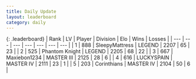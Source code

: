 ```yaml
---
title: Daily Update
layout: leaderboard
category: daily
---
```


{: .leaderboard}
| Rank | LV | Player | Division | Elo | Wins | Losses |
| --- | --- | --- | --- | --- | --- | --- |
| <span data-change="3">1</span> | 888 | <span title="ID: 153129">SleepyMattress</span> | LEGEND | <span data-change="121">2207</span> | <span data-change="24">65</span> | <span data-change="7">23</span> |
| <span data-change="-1">2</span> | 525 | <span title="ID: 742939">Phantom Knight</span> | LEGEND | <span data-change="76">2205</span> | <span data-change="16">68</span> | <span data-change="3">22</span> |
| <span data-change="-1">3</span> | 667 | <span title="ID: 410122">Maxiebon1234</span> | MASTER III | <span data-change="0">2125</span> | <span data-change="0">28</span> | <span data-change="0">6</span> |
| <span data-change="-1">4</span> | 616 | <span title="ID: 623829">LUCKYSPAIN</span> | MASTER IV | <span data-change="0">2111</span> | <span data-change="0">23</span> | <span data-change="0">1</span> |
| <span data-change="6">5</span> | 203 | <span title="ID: 396909">Corinthians</span> | MASTER IV | <span data-change="100">2104</span> | <span data-change="11">50</span> | <span data-change="1">6</span> |
